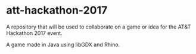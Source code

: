 # att-hackathon-2017

A repository that will be used to collaborate on a game or idea for the AT&T Hackathon 2017 event.

A game made in Java using libGDX and Rhino.
